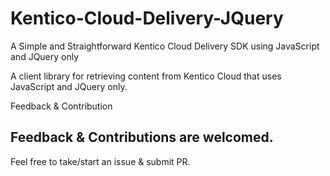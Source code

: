 # Kentico-Cloud-Delivery-JQuery
A Simple and Straightforward Kentico Cloud Delivery SDK using JavaScript and JQuery only 

A client library for retrieving content from Kentico Cloud that uses JavaScript and JQuery only.

Feedback & Contribution

## Feedback & Contributions are welcomed. 
Feel free to take/start an issue & submit PR.
